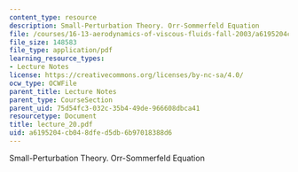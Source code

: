 ```yaml
---
content_type: resource
description: Small-Perturbation Theory. Orr-Sommerfeld Equation
file: /courses/16-13-aerodynamics-of-viscous-fluids-fall-2003/a6195204cb048dfed5db6b97018388d6_lecture_20.pdf
file_size: 148583
file_type: application/pdf
learning_resource_types:
- Lecture Notes
license: https://creativecommons.org/licenses/by-nc-sa/4.0/
ocw_type: OCWFile
parent_title: Lecture Notes
parent_type: CourseSection
parent_uid: 75d54fc3-032c-35b4-49de-966608dbca41
resourcetype: Document
title: lecture_20.pdf
uid: a6195204-cb04-8dfe-d5db-6b97018388d6
---
```

Small-Perturbation Theory. Orr-Sommerfeld Equation